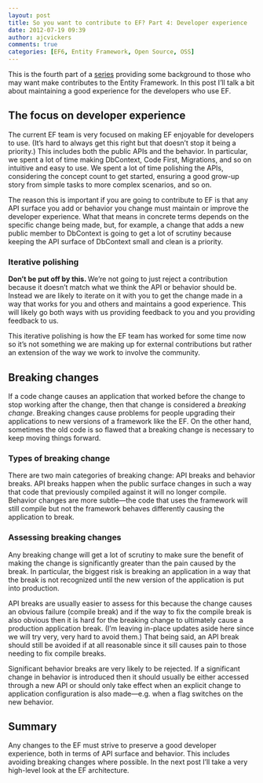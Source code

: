```yaml
---
layout: post
title: So you want to contribute to EF? Part 4: Developer experience
date: 2012-07-19 09:39
author: ajcvickers
comments: true
categories: [EF6, Entity Framework, Open Source, OSS]
---
```

This is the fourth part of a <a href="/2012/07/19/so-you-want-to-contribute-to-ef-part-1-introduction/">series</a> providing some background to those who may want make contributes to the Entity Framework. In this post I’ll talk a bit about maintaining a good experience for the developers who use EF.
<h2>The focus on developer experience</h2>
The current EF team is very focused on making EF enjoyable for developers to use. (It’s hard to always get this right but that doesn’t stop it being a priority.) This includes both the public APIs and the behavior. In particular, we spent a lot of time making DbContext, Code First, Migrations, and so on intuitive and easy to use. We spent a lot of time polishing the APIs, considering the concept count to get started, ensuring a good grow-up story from simple tasks to more complex scenarios, and so on.

The reason this is important if you are going to contribute to EF is that any API surface you add or behavior you change must maintain or improve the developer experience. What that means in concrete terms depends on the specific change being made, but, for example, a change that adds a new public member to DbContext is going to get a lot of scrutiny because keeping the API surface of DbContext small and clean is a priority.
<h3>Iterative polishing</h3>
<strong>Don’t be put off by this. </strong>We’re not going to just reject a contribution because it doesn’t match what we think the API or behavior should be. Instead we are likely to iterate on it with you to get the change made in a way that works for you and others and maintains a good experience. This will likely go both ways with us providing feedback to you and you providing feedback to us.

This iterative polishing is how the EF team has worked for some time now so it’s not something we are making up for external contributions but rather an extension of the way we work to involve the community.
<h2>Breaking changes</h2>
If a code change causes an application that worked before the change to stop working after the change, then that change is considered a <em>breaking change</em>. Breaking changes cause problems for people upgrading their applications to new versions of a framework like the EF. On the other hand, sometimes the old code is so flawed that a breaking change is necessary to keep moving things forward.
<h3>Types of breaking change</h3>
There are two main categories of breaking change: API breaks and behavior breaks. API breaks happen when the public surface changes in such a way that code that previously compiled against it will no longer compile. Behavior changes are more subtle—the code that uses the framework will still compile but not the framework behaves differently causing the application to break.
<h3>Assessing breaking changes</h3>
Any breaking change will get a lot of scrutiny to make sure the benefit of making the change is significantly greater than the pain caused by the break. In particular, the biggest risk is breaking an application in a way that the break is not recognized until the new version of the application is put into production.

API breaks are usually easier to assess for this because the change causes an obvious failure (compile break) and if the way to fix the compile break is also obvious then it is hard for the breaking change to ultimately cause a production application break. (I’m leaving in-place updates aside here since we will try very, very hard to avoid them.) That being said, an API break should still be avoided if at all reasonable since it sill causes pain to those needing to fix compile breaks.

Significant behavior breaks are very likely to be rejected. If a significant change in behavior is introduced then it should usually be either accessed through a new API or should only take effect when an explicit change to application configuration is also made—e.g. when a flag switches on the new behavior.
<h2>Summary</h2>
Any changes to the EF must strive to preserve a good developer experience, both in terms of API surface and behavior. This includes avoiding breaking changes where possible. In the next post I’ll take a very high-level look at the EF architecture.
